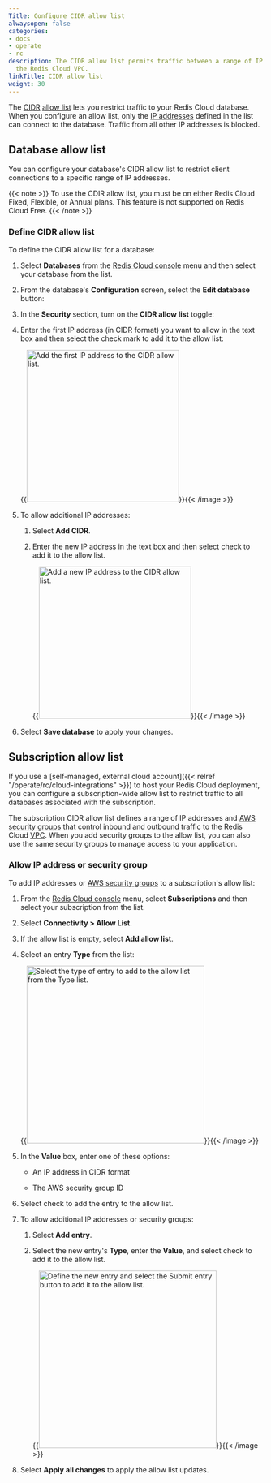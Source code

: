 ```yaml
---
Title: Configure CIDR allow list
alwaysopen: false
categories:
- docs
- operate
- rc
description: The CIDR allow list permits traffic between a range of IP addresses and
  the Redis Cloud VPC.
linkTitle: CIDR allow list
weight: 30
---
```


The [CIDR](https://en.wikipedia.org/wiki/Classless_Inter-Domain_Routing) [allow list](https://en.wikipedia.org/wiki/Whitelist) lets you restrict traffic to your Redis Cloud database. When you configure an allow list, only the [IP addresses](https://en.wikipedia.org/wiki/IP_address) defined in the list can connect to the database. Traffic from all other IP addresses is blocked.

## Database allow list

You can configure your database's CIDR allow list to restrict client connections to a specific range of IP addresses.


{{< note >}}
To use the CDIR allow list, you must be on either Redis Cloud Fixed, Flexible, or Annual plans.  This feature is not supported on Redis Cloud Free.
{{< /note >}}


### Define CIDR allow list

To define the CIDR allow list for a database:

1. Select **Databases** from the [Redis Cloud console](https://app.redislabs.com/) menu and then select your database from the list.

1. From the database's **Configuration** screen, select the **Edit database** button:

1. In the **Security** section, turn on the **CIDR allow list** toggle:

1. Enter the first IP address (in CIDR format) you want to allow in the text box and then select the check mark to add it to the allow list:

    {{<image filename="images/rc/database-details-configuration-tab-security-cidr-allowlist-add-first-ip.png" width="300px" alt="Add the first IP address to the CIDR allow list." >}}{{< /image >}}
   
1. To allow additional IP addresses:

    1. Select **Add CIDR**.

    1. Enter the new IP address in the text box and then select check to add it to the allow list.

        {{<image filename="images/rc/database-details-configuration-tab-security-cidr-allowlist-add-more-ips.png" width="300px" alt="Add a new IP address to the CIDR allow list." >}}{{< /image >}}

1. Select **Save database** to apply your changes.

## Subscription allow list

If you use a [self-managed, external cloud account]({{< relref "/operate/rc/cloud-integrations" >}}) to host your Redis Cloud deployment, you can configure a subscription-wide allow list
to restrict traffic to all databases associated with the subscription.

The subscription CIDR allow list defines a range of IP addresses and [AWS security groups](https://docs.aws.amazon.com/managedservices/latest/userguide/about-security-groups.html) that control inbound and outbound traffic to the Redis Cloud [VPC](https://en.wikipedia.org/wiki/Virtual_private_cloud). When you add security groups to the allow list, you can also use the same security groups to manage access to your application.

### Allow IP address or security group

To add IP addresses or [AWS security groups](https://docs.aws.amazon.com/managedservices/latest/userguide/about-security-groups.html) to a subscription's allow list:

1. From the [Redis Cloud console](https://app.redislabs.com/) menu, select **Subscriptions** and then select your subscription from the list.

1. Select **Connectivity > Allow List**.

1. If the allow list is empty, select **Add allow list**.

1. Select an entry **Type** from the list:

    {{<image filename="images/rc/subscription-connectivity-allow-list-type-dropdown.png" width="350px" alt="Select the type of entry to add to the allow list from the Type list." >}}{{< /image >}}

1. In the **Value** box, enter one of these options:

    - An IP address in CIDR format

    - The AWS security group ID

1. Select check to add the entry to the allow list.

1. To allow additional IP addresses or security groups:

    1. Select **Add entry**.

    1. Select the new entry's **Type**, enter the **Value**, and select check to add it to the allow list.

        {{<image filename="images/rc/subscription-connectivity-allow-list-add-entry.png" width="350px" alt="Define the new entry and select the Submit entry button to add it to the allow list." >}}{{< /image >}}

1. Select **Apply all changes** to apply the allow list updates.
